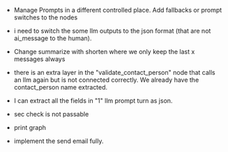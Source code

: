 
- Manage Prompts in a different controlled place. Add fallbacks or prompt switches to the nodes

- i need to switch the some llm outputs to the json format (that are not ai_message to the human).

- Change summarize with shorten where we only keep the last x messages always


- there is an extra layer in the "validate_contact_person" node that calls an llm again but is not connected correctly. We already have the contact_person name extracted.

- I can extract all the fields in "1" llm prompt turn as json.

- sec check is not passable

- print graph

- implement the send email fully.